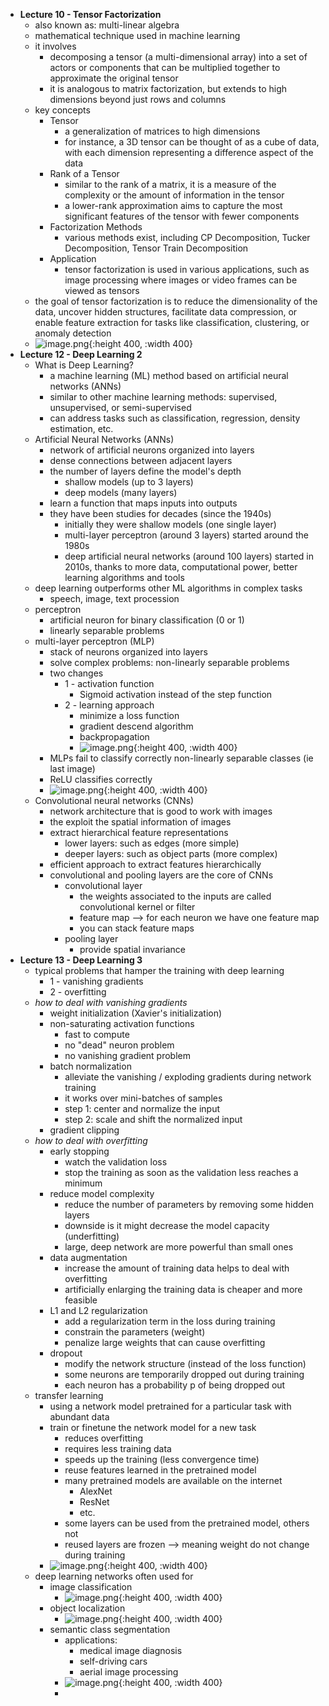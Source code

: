- **Lecture 10 - Tensor Factorization**
	- also known as: multi-linear algebra
	- mathematical technique used in machine learning
	- it involves
		- decomposing a tensor (a multi-dimensional array) into a set of actors or components that can be multiplied together to approximate the original tensor
		- it is analogous to matrix factorization, but extends to high dimensions beyond just rows and columns
	- key concepts
		- Tensor
			- a generalization of matrices to high dimensions
			- for instance, a 3D tensor can be thought of as a cube of data, with each dimension representing a difference aspect of the data
		- Rank of a Tensor
			- similar to the rank of a matrix, it is a measure of the complexity or the amount of information in the tensor
			- a lower-rank approximation aims to capture the most significant features of the tensor with fewer components
		- Factorization Methods
			- various methods exist, including CP Decomposition, Tucker Decomposition, Tensor Train Decomposition
		- Application
			- tensor factorization is used in various applications, such as image processing where images or video frames can be viewed as tensors
	- the goal of tensor factorization is to reduce the dimensionality of the data, uncover hidden structures, facilitate data compression, or enable feature extraction for tasks like classification, clustering, or anomaly detection
	- ![image.png](../assets/image_1705245129397_0.png){:height 400, :width 400}
- **Lecture 12 - Deep Learning 2**
	- What is Deep Learning?
		- a machine learning (ML) method based on artificial neural networks (ANNs)
		- similar to other machine learning methods: supervised, unsupervised, or semi-supervised
		- can address tasks such as classification, regression, density estimation, etc.
	- Artificial Neural Networks (ANNs)
		- network of artificial neurons organized into layers
		- dense connections between adjacent layers
		- the number of layers define the model's depth
			- shallow models (up to 3 layers)
			- deep models (many layers)
		- learn a function that maps inputs into outputs
		- they have been studies for decades (since the 1940s)
			- initially they were shallow models (one single layer)
			- multi-layer perceptron (around 3 layers) started around the 1980s
			- deep artificial neural networks (around 100 layers) started in 2010s, thanks to more data, computational power, better learning algorithms and tools
	- deep learning outperforms other ML algorithms in complex tasks
		- speech, image, text procession
	- perceptron
		- artificial neuron for binary classification (0 or 1)
		- linearly separable problems
	- multi-layer perceptron (MLP)
		- stack of neurons organized into layers
		- solve complex problems: non-linearly separable problems
		- two changes
			- 1 - activation function
				- Sigmoid activation instead of the step function
			- 2 - learning approach
				- minimize a loss function
				- gradient descend algorithm
				- backpropagation
				- ![image.png](../assets/image_1705251926721_0.png){:height 400, :width 400}
		- MLPs fail to classify correctly non-linearly separable classes (ie last image)
		- ReLU classifies correctly
		- ![image.png](../assets/image_1705252078803_0.png){:height 400, :width 400}
	- Convolutional neural networks (CNNs)
		- network architecture that is good to work with images
		- the exploit the spatial information of images
		- extract hierarchical feature representations
			- lower layers: such as edges (more simple)
			- deeper layers: such as object parts (more complex)
		- efficient approach to extract features hierarchically
		- convolutional and pooling layers are the core of CNNs
			- convolutional layer
				- the weights associated to the inputs are called convolutional kernel or filter
				- feature map --> for each neuron we have one feature map
				- you can stack feature maps
			- pooling layer
				- provide spatial invariance
- **Lecture 13 - Deep Learning 3**
	- typical problems that hamper the training with deep learning
		- 1 - vanishing gradients
		- 2 - overfitting
	- *how to deal with vanishing gradients*
		- weight initialization (Xavier's initialization)
		- non-saturating activation functions
			- fast to compute
			- no "dead" neuron problem
			- no vanishing gradient problem
		- batch normalization
			- alleviate the vanishing / exploding gradients during network training
			- it works over mini-batches of samples
			- step 1: center and normalize the input
			- step 2: scale and shift the normalized input
		- gradient clipping
	- *how to deal with overfitting*
		- early stopping
			- watch the validation loss
			- stop the training as soon as the validation less reaches a minimum
		- reduce model complexity
			- reduce the number of parameters by removing some hidden layers
			- downside is it might decrease the model capacity (underfitting)
			- large, deep network are more powerful than small ones
		- data augmentation
			- increase the amount of training data helps to deal with overfitting
			- artificially enlarging the training data is cheaper and more feasible
		- L1 and L2 regularization
			- add a regularization term in the loss during training
			- constrain the parameters (weight)
			- penalize large weights that can cause overfitting
		- dropout
			- modify the network structure (instead of the loss function)
			- some neurons are temporarily dropped out during training
			- each neuron has a probability p of being dropped out
	- transfer learning
		- using a network model pretrained for a particular task with abundant data
		- train or finetune the network model for a new task
			- reduces overfitting
			- requires less training data
			- speeds up the training (less convergence time)
			- reuse features learned in the pretrained model
			- many pretrained models are available on the internet
				- AlexNet
				- ResNet
				- etc.
			- some layers can be used from the pretrained model, others not
			- reused layers are frozen --> meaning weight do not change during training
		- ![image.png](../assets/image_1705260065658_0.png){:height 400, :width 400}
	- deep learning networks often used for
		- image classification
			- ![image.png](../assets/image_1705262271289_0.png){:height 400, :width 400}
		- object localization
			- ![image.png](../assets/image_1705262315090_0.png){:height 400, :width 400}
		- semantic class segmentation
			- applications:
				- medical image diagnosis
				- self-driving cars
				- aerial image processing
			- ![image.png](../assets/image_1705262404853_0.png){:height 400, :width 400}
			-